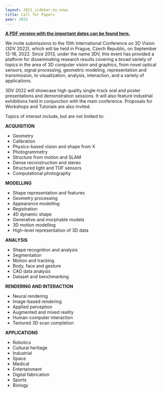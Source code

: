 ```yaml
---
layout: 2021_sidebar_no_news
title: Call for Papers
year: 2022
---
```



<a href="{{site.url}}/files/2022/3DV2022_CFP.pdf" target="_blank">**A PDF version with the important dates can be found here.**</a> 

We invite submissions to the 10th International Conference on 3D Vision (3DV 2022), which will be held in Prague, Czech Republic, on September 12-16, 2022.
Since 2013, under the name 3DV, this event has provided a platform for disseminating research results covering a broad variety of topics in the area of 3D computer vision and graphics,
from novel optical sensors, signal processing, geometric modeling, representation and transmission, to visualization, analysis, interaction, and a variety of applications.

3DV 2022 will showcase high quality single-track oral and poster presentations and demonstration sessions.
It will also feature industrial exhibitions held in conjunction with the main conference.
Proposals for Workshops and Tutorials are also invited. 

Topics of interest include, but are not limited to:

**ACQUISITION**
- Geometry
- Calibration
- Physics-based vision and shape from X
- Photogrammetry
- Structure from motion and SLAM
- Dense reconstruction and stereo
- Structured light and TOF sensors
- Computational photography

**MODELLING**
- Shape representation and features
- Geometry processing
- Appearance modelling
- Registration
- 4D dynamic shape
- Generative and morphable models
- 3D motion modelling
- High-level representation of 3D data

**ANALYSIS**
- Shape recognition and analysis
- Segmentation
- Motion and tracking
- Body, face and gesture
- CAD data analysis
- Dataset and benchmarking

**RENDERING AND INTERACTION**
- Neural rendering
- Image-based rendering
- Applied perception
- Augmented and mixed reality
- Human-computer interaction
- Textured 3D scan completion

**APPLICATIONS**
- Robotics
- Cultural heritage
- Industrial
- Space
- Medical
- Entertainment
- Digital fabrication
- Sports
- Biology

